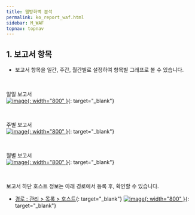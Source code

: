 ```yaml
---
title: 웹방화벽 분석
permalink: ko_report_waf.html
sidebar: M_WAF
topnav: topnav
---
```


## 1. 보고서 항목

- 보고서 항목을 일간, 주간, 월간별로 설정하여 항목별 그래프로 볼 수 있습니다.

<br />

일일 보고서   
[![image](/docs/images/Manual/waf/report/01.png){: width="800" }](/docs/images/Manual/waf/report/01.png){: target="_blank"}
 
<br />

주별 보고서   
[![image](/docs/images/Manual/waf/report/02.png){: width="800" }](/docs/images/Manual/waf/report/02.png){: target="_blank"}

<br />

월별 보고서   
[![image](/docs/images/Manual/waf/report/03.png){: width="800" }](/docs/images/Manual/waf/report/03.png){: target="_blank"}

<br />

보고서 하단 호스트 정보는 아래 경로에서 등록 후, 확인할 수 있습니다.
- [경로 : 관리 > 목록 > 호스트](https://qubitsec.github.io/ko_manage_list.html){: target="_blank"}
[![image](/docs/images/Manual/waf/report/04.png){: width="800" }](/docs/images/Manual/waf/report/04.png){: target="_blank"}